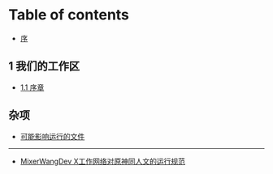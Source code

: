 # Table of contents

* [序](README.md)

## 1 我们的工作区

* [1.1 序章](1-wo-men-de-gong-zuo-qu/1.1-xu-zhang.md)

## 杂项

* [可能影响运行的文件](za-xiang/ke-neng-ying-xiang-yun-hang-de-wen-jian.md)

***

* [MixerWangDev X工作网络对原神同人文的运行规范](mixerwangdevxgong-zuo-wang-luo-dui-yuan-shen-tong-ren-wen-de-yun-hang-gui-fan.md)
